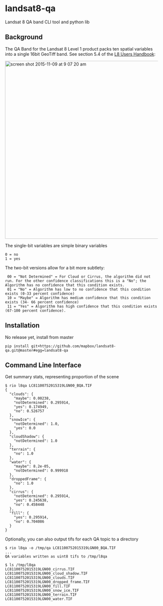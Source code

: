 # landsat8-qa
Landsat 8 QA band CLI tool and python lib

## Background

The QA Band for the Landsat 8 Level 1 product packs ten spatial variables into a single 16bit GeoTiff band. See section 5.4 of the [L8 Users Handbook](http://landsat.usgs.gov/documents/Landsat8DataUsersHandbook.pdf):

<img width="586" alt="screen shot 2015-11-09 at 9 07 20 am" src="https://cloud.githubusercontent.com/assets/1151287/11034401/b46bdf94-86c1-11e5-9df2-f39627f5373b.png">

The single-bit variables are simple binary variables
```
0 = no
1 = yes
```

The two-bit versions allow for a bit more subtlety:
```
 00 = "Not Determined" = For Cloud or Cirrus, the algorithm did not run. For the other confidence classifications this is a "No"; the Algorithm has no confidence that this condition exists.
 01 = "No" = Algorithm has low to no confidence that this condition exists (0-33 percent confidence)
 10 = "Maybe" = Algorithm has medium confidence that this condition exists (34- 66 percent confidence)
 11 = "Yes" = Algorithm has high confidence that this condition exists (67-100 percent confidence).
```

## Installation

No release yet, install from master

```
pip install git+https://github.com/mapbox/landsat8-qa.git@master#egg=landsat8-qa
```

## Command Line Interface

Get summary stats, representing proportion of the scene
```
$ rio l8qa LC81100752015319LGN00_BQA.TIF
{
  "clouds": {
    "maybe": 0.00238,
    "notDetermined": 0.295914,
    "yes": 0.174949,
    "no": 0.526757
  },
  "snowIce": {
    "notDetermined": 1.0,
    "yes": 0.0
  },
  "cloudShadow": {
    "notDetermined": 1.0
  },
  "terrain": {
    "no": 1.0
  },
  "water": {
    "maybe": 8.2e-05,
    "notDetermined": 0.999918
  },
  "droppedFrame": {
    "no": 1.0
  },
  "cirrus": {
    "notDetermined": 0.295914,
    "yes": 0.245638,
    "no": 0.458448
  },
  "fill": {
    "yes": 0.295914,
    "no": 0.704086
  }
}
```

Optionally, you can also output tifs for each QA topic to a directory
```
$ rio l8qa -o /tmp/qa LC81100752015319LGN00_BQA.TIF
...
QA variables written as uint8 tifs to /tmp/l8qa

$ ls /tmp/l8qa
LC81100752015319LGN00_cirrus.TIF
LC81100752015319LGN00_cloud_shadow.TIF
LC81100752015319LGN00_clouds.TIF
LC81100752015319LGN00_dropped_frame.TIF
LC81100752015319LGN00_fill.TIF
LC81100752015319LGN00_snow_ice.TIF
LC81100752015319LGN00_terrain.TIF
LC81100752015319LGN00_water.TIF
```

